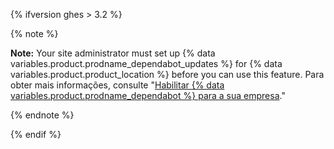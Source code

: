 {% ifversion ghes > 3.2 %}

{% note %}

**Note:** Your site administrator must set up {% data variables.product.prodname_dependabot_updates %} for {% data variables.product.product_location %} before you can use this feature. Para obter mais informações, consulte "[Habilitar {% data variables.product.prodname_dependabot %} para a sua empresa](/admin/configuration/configuring-github-connect/enabling-dependabot-for-your-enterprise)."

{% endnote %}

{% endif %}
